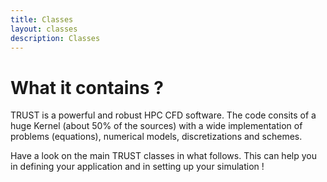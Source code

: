 ```yaml
---
title: Classes
layout: classes
description: Classes
---
```


# What it contains ?

TRUST is a powerful and robust HPC CFD software. The code consits of a huge Kernel (about 50% of the sources) with a wide implementation of problems (equations), numerical models, discretizations and schemes. 

Have a look on the main TRUST classes in what follows. This can help you in defining your application and in setting up your simulation !
